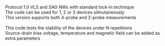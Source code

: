 Protocol 1.0
VLS and SAG NWs with standard lock-in technique
<br>
The code can be used for 1, 2 or 3 devices silmutaneously
<br>
This version supports both 4-probe and 2-probe measurements
<br>
<br>
This code tests the stability of the devices under N repetitions
<br>
Source-drain bias voltage, temperature and magnetic field can be added as extra parameters